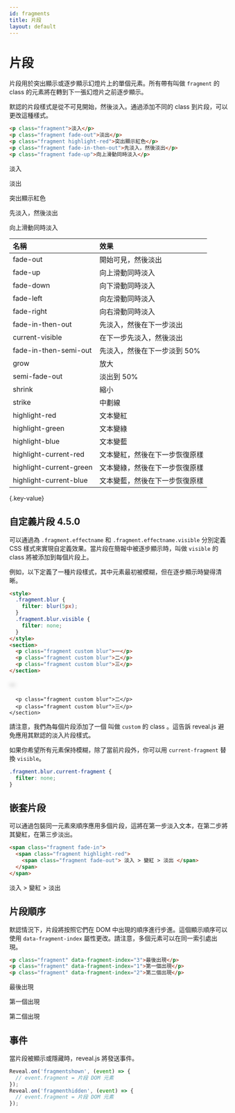 ```yaml
---
id: fragments
title: 片段
layout: default
---
```


# 片段

片段用於突出顯示或逐步顯示幻燈片上的單個元素。所有帶有叫做 `fragment` 的 class 的元素將在轉到下一張幻燈片之前逐步顯示。

默認的片段樣式是從不可見開始，然後淡入。通過添加不同的 class 到片段，可以更改這種樣式。

```html
<p class="fragment">淡入</p>
<p class="fragment fade-out">淡出</p>
<p class="fragment highlight-red">突出顯示紅色</p>
<p class="fragment fade-in-then-out">先淡入，然後淡出</p>
<p class="fragment fade-up">向上滑動同時淡入</p>
```

<div class="reveal reveal-example">
  <div class="slides">
    <section>
      <p class="fragment">淡入</p>
      <p class="fragment fade-out">淡出</p>
      <p class="fragment highlight-red">突出顯示紅色</p>
      <p class="fragment fade-in-then-out">先淡入，然後淡出</p>
      <p class="fragment fade-up">向上滑動同時淡入</p>
    </section>
  </div>
</div>

| 名稱                    | 效果                           |
| :---------------------- | :----------------------------- |
| fade-out                | 開始可見，然後淡出             |
| fade-up                 | 向上滑動同時淡入               |
| fade-down               | 向下滑動同時淡入               |
| fade-left               | 向左滑動同時淡入               |
| fade-right              | 向右滑動同時淡入               |
| fade-in-then-out        | 先淡入，然後在下一步淡出       |
| current-visible         | 在下一步先淡入，然後淡出       |
| fade-in-then-semi-out   | 先淡入，然後在下一步淡到 50%    |
| grow                    | 放大                           |
| semi-fade-out           | 淡出到 50%                      |
| shrink                  | 縮小                           |
| strike                  | 中劃線                         |
| highlight-red           | 文本變紅                       |
| highlight-green         | 文本變綠                       |
| highlight-blue          | 文本變藍                       |
| highlight-current-red   | 文本變紅，然後在下一步恢復原樣 |
| highlight-current-green | 文本變綠，然後在下一步恢復原樣 |
| highlight-current-blue  | 文本變藍，然後在下一步恢復原樣 |

{.key-value}

## 自定義片段 <span class="r-version-badge new">4.5.0</span>

可以通過為 `.fragment.effectname` 和 `.fragment.effectname.visible` 分別定義 CSS 樣式來實現自定義效果。當片段在簡報中被逐步顯示時，叫做 `visible` 的 class 將被添加到每個片段上。

例如，以下定義了一種片段樣式，其中元素最初被模糊，但在逐步顯示時變得清晰。

```html
<style>
  .fragment.blur {
    filter: blur(5px);
  }
  .fragment.blur.visible {
    filter: none;
  }
</style>
<section>
  <p class="fragment custom blur">一</p>
  <p class="fragment custom blur">二</p>
  <p class="fragment custom blur">三</p>
</section>
```

<div class="reveal reveal-example">
  <div class="slides">
    <style>
      .fragment.blur {
        filter: blur(5px);
      }
      .fragment.blur.visible {
        filter: none;
      }
    </style
    <section>
      <p class="fragment custom blur">一</p>

      <p class="fragment custom blur">二</p>
      <p class="fragment custom blur">三</p>
    </section>

  </div>
</div>

請注意，我們為每個片段添加了一個 叫做 `custom` 的 class 。這告訴 reveal.js 避免應用其默認的淡入片段樣式。

如果你希望所有元素保持模糊，除了當前片段外，你可以用 `current-fragment` 替換 `visible`。

```css
.fragment.blur.current-fragment {
  filter: none;
}
```

## 嵌套片段

可以通過包裝同一元素來順序應用多個片段，這將在第一步淡入文本，在第二步將其變紅，在第三步淡出。

```html
<span class="fragment fade-in">
  <span class="fragment highlight-red">
    <span class="fragment fade-out"> 淡入 > 變紅 > 淡出 </span>
  </span>
</span>
```

<div class="reveal reveal-example">
  <div class="slides">
    <section>
      <span class="fragment fade-in">
        <span class="fragment highlight-red">
          <span class="fragment fade-out">
            淡入 > 變紅 > 淡出
          </span>
        </span>
      </span>
    </section>
  </div>
</div>

## 片段順序

默認情況下，片段將按照它們在 DOM 中出現的順序進行步進。這個顯示順序可以使用 `data-fragment-index` 屬性更改。請注意，多個元素可以在同一索引處出現。

```html
<p class="fragment" data-fragment-index="3">最後出現</p>
<p class="fragment" data-fragment-index="1">第一個出現</p>
<p class="fragment" data-fragment-index="2">第二個出現</p>
```

<div class="reveal reveal-example">
  <div class="slides">
    <section>
      <p class="fragment" data-fragment-index="3">最後出現</p>
      <p class="fragment" data-fragment-index="1">第一個出現</p>
      <p class="fragment" data-fragment-index="2">第二個出現</p>
    </section>
  </div>
</div>

## 事件

當片段被顯示或隱藏時，reveal.js 將發送事件。

```javascript
Reveal.on('fragmentshown', (event) => {
  // event.fragment = 片段 DOM 元素
});
Reveal.on('fragmenthidden', (event) => {
  // event.fragment = 片段 DOM 元素
});
```
